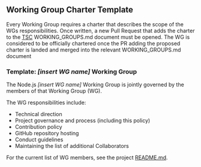 ## Working Group Charter Template

Every Working Group requires a charter that describes the scope of
the WGs responsibilities. Once written, a new Pull Request that adds
the charter to the [TSC][] WORKING_GROUPS.md document must be opened. The WG
is considered to be officially chartered once the PR adding the proposed
charter is landed and merged into the relevant WORKING_GROUPS.md document

### Template: *[insert WG name]* Working Group

The Node.js *[insert WG name]* Working Group is jointly governed by the members
of that Working Group (WG).

The WG responsibilities include:

* Technical direction
* Project governance and process (including this policy)
* Contribution policy
* GitHub repository hosting
* Conduct guidelines
* Maintaining the list of additional Collaborators

For the current list of WG members, see the project [README.md][].

[TSC]: https://github.com/nodejs/TSC/blob/master/WORKING_GROUPS.md
[README.md]: ./README.md#current-project-team-members

